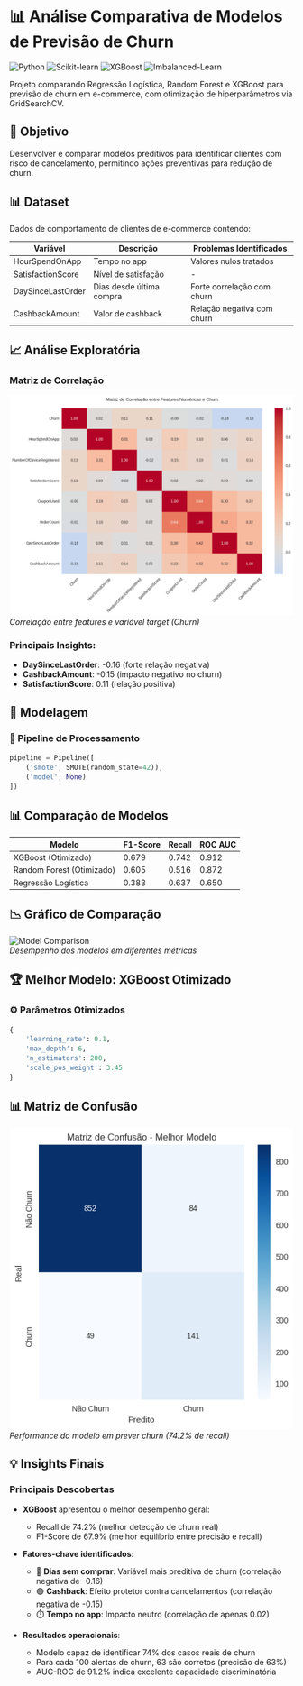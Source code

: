 # 📊 Análise Comparativa de Modelos de Previsão de Churn

![Python](https://img.shields.io/badge/Python-3.8%2B-blue)
![Scikit-learn](https://img.shields.io/badge/Scikit--learn-1.0.2-orange)
![XGBoost](https://img.shields.io/badge/XGBoost-1.5.0-green)
![Imbalanced-Learn](https://img.shields.io/badge/Imbalanced--Learn-0.9.0-yellow)

Projeto comparando Regressão Logística, Random Forest e XGBoost para previsão de churn em e-commerce, com otimização de hiperparâmetros via GridSearchCV.

## 🎯 Objetivo
Desenvolver e comparar modelos preditivos para identificar clientes com risco de cancelamento, permitindo ações preventivas para redução de churn.

## 📊 Dataset
Dados de comportamento de clientes de e-commerce contendo:

| Variável | Descrição | Problemas Identificados |
|----------|-----------|-------------------------|
| HourSpendOnApp | Tempo no app | Valores nulos tratados |
| SatisfactionScore | Nível de satisfação | - |
| DaySinceLastOrder | Dias desde última compra | Forte correlação com churn |
| CashbackAmount | Valor de cashback | Relação negativa com churn |

## 📈 Análise Exploratória

### Matriz de Correlação
![Correlation Heatmap](https://github.com/maxMitsuya/analise-lr-rf-xgboost/blob/main/corr.png)
*Correlação entre features e variável target (Churn)*

### Principais Insights:
- **DaySinceLastOrder**: -0.16 (forte relação negativa)
- **CashbackAmount**: -0.15 (impacto negativo no churn)
- **SatisfactionScore**: 0.11 (relação positiva)

## 🤖 Modelagem

### 🔧 Pipeline de Processamento
```python
pipeline = Pipeline([
    ('smote', SMOTE(random_state=42)),
    ('model', None)
])
```

## 📊 Comparação de Modelos

| Modelo                     | F1-Score | Recall | ROC AUC |
|----------------------------|----------|--------|---------|
| XGBoost (Otimizado)        | 0.679    | 0.742  | 0.912   |
| Random Forest (Otimizado)   | 0.605    | 0.516  | 0.872   |
| Regressão Logística        | 0.383    | 0.637  | 0.650   |

## 📉 Gráfico de Comparação
![Model Comparison](https://i.imgur.com/model_comparison_churn.png)  
*Desempenho dos modelos em diferentes métricas*

## 🏆 Melhor Modelo: XGBoost Otimizado

### ⚙️ Parâmetros Otimizados
```python
{
    'learning_rate': 0.1,
    'max_depth': 6,
    'n_estimators': 200,
    'scale_pos_weight': 3.45
}
```
## 📊 Matriz de Confusão
![Confusion Matrix](https://github.com/maxMitsuya/analise-lr-rf-xgboost/blob/main/confusion_matrix.png)  
*Performance do modelo em prever churn (74.2% de recall)*

## 💡 Insights Finais

### Principais Descobertas
- **XGBoost** apresentou o melhor desempenho geral:  
  - Recall de 74.2% (melhor detecção de churn real)  
  - F1-Score de 67.9% (melhor equilíbrio entre precisão e recall)

- **Fatores-chave identificados**:  
  - 🔴 **Dias sem comprar**: Variável mais preditiva de churn (correlação negativa de -0.16)  
  - 🟢 **Cashback**: Efeito protetor contra cancelamentos (correlação negativa de -0.15)  
  - ⏱️ **Tempo no app**: Impacto neutro (correlação de apenas 0.02)

- **Resultados operacionais**:  
  - Modelo capaz de identificar 74% dos casos reais de churn  
  - Para cada 100 alertas de churn, 63 são corretos (precisão de 63%)  
  - AUC-ROC de 91.2% indica excelente capacidade discriminatória
